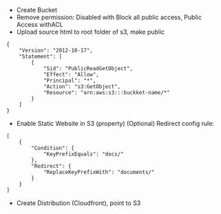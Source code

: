 * Create Bucket
* Remove permission: Disabled with Block all public access, Public Access withACL
* Upload source html to root folder of s3, make public
```
{
    "Version": "2012-10-17",
    "Statement": [
        {
            "Sid": "PublicReadGetObject",
            "Effect": "Allow",
            "Principal": "*",
            "Action": "s3:GetObject",
            "Resource": "arn:aws:s3:::buckket-name/*"
        }
    ]
}
```

* Enable Static Website in S3 (property)
(Optional) Redirect config rule:
```
[
    {
        "Condition": {
            "KeyPrefixEquals": "docs/"
        },
        "Redirect": {
            "ReplaceKeyPrefixWith": "documents/"
        }
    }
]
```
* Create Distribution (Cloudfront), point to S3
